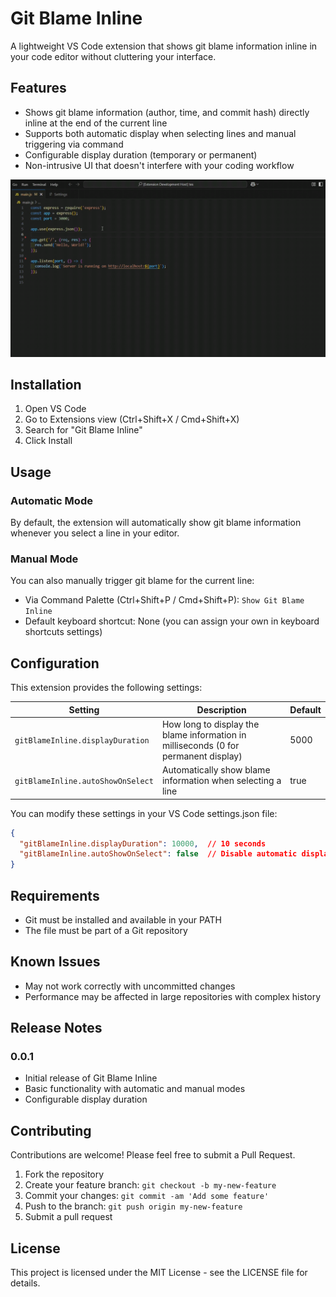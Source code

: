 # Git Blame Inline

A lightweight VS Code extension that shows git blame information inline in your code editor without cluttering your interface.

## Features

- Shows git blame information (author, time, and commit hash) directly inline at the end of the current line
- Supports both automatic display when selecting lines and manual triggering via command
- Configurable display duration (temporary or permanent)
- Non-intrusive UI that doesn't interfere with your coding workflow

![Git Blame Inline Demo](https://raw.githubusercontent.com/rivalarya/git-blame-inline/main/images/git-blame-inline-demo.gif)

## Installation

1. Open VS Code
2. Go to Extensions view (Ctrl+Shift+X / Cmd+Shift+X)
3. Search for "Git Blame Inline"
4. Click Install

## Usage

### Automatic Mode

By default, the extension will automatically show git blame information whenever you select a line in your editor.

### Manual Mode

You can also manually trigger git blame for the current line:
- Via Command Palette (Ctrl+Shift+P / Cmd+Shift+P): `Show Git Blame Inline`
- Default keyboard shortcut: None (you can assign your own in keyboard shortcuts settings)

## Configuration

This extension provides the following settings:

| Setting | Description | Default |
|---------|-------------|---------|
| `gitBlameInline.displayDuration` | How long to display the blame information in milliseconds (0 for permanent display) | 5000 |
| `gitBlameInline.autoShowOnSelect` | Automatically show blame information when selecting a line | true |

You can modify these settings in your VS Code settings.json file:

```json
{
  "gitBlameInline.displayDuration": 10000,  // 10 seconds
  "gitBlameInline.autoShowOnSelect": false  // Disable automatic display
}
```

## Requirements

- Git must be installed and available in your PATH
- The file must be part of a Git repository

## Known Issues

- May not work correctly with uncommitted changes
- Performance may be affected in large repositories with complex history

## Release Notes

### 0.0.1

- Initial release of Git Blame Inline
- Basic functionality with automatic and manual modes
- Configurable display duration

## Contributing

Contributions are welcome! Please feel free to submit a Pull Request.

1. Fork the repository
2. Create your feature branch: `git checkout -b my-new-feature`
3. Commit your changes: `git commit -am 'Add some feature'`
4. Push to the branch: `git push origin my-new-feature`
5. Submit a pull request

## License

This project is licensed under the MIT License - see the LICENSE file for details.